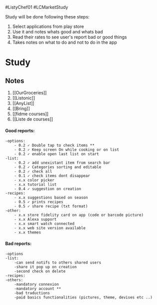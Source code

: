 #ListyChef01 
#LCMarketStudy

Study will be done following these steps:

1. Select applications from play store
2. Use it and notes whats good and whats bad
3. Read their rates to see user's report bad or good things
4. Takes notes on what to do and not to do in the app

# Study

## Notes

1. [[OurGroceries]]
2. [[Listonic]]
3. [[AnyList]]
4. [[Bring]]
5. [[fidme courses]]
6. [[Liste de courses]]

#### Good reports:
	-options:
		- 0.2 ✓ Double tap to check items **
		- 0.2 ✓ Keep screen On while cooking or on list
		- 0.2 ✓ enable open last list on start
	-list:
		- 0.2 ✓ add unexistant item from search bar
		- 0.2 ✓ Categories sorting and editable 
		- 0.2 ✓ check all
		- 0.1 ✓ check items dont disappear
		- x.x color picker
		- x.x tutorial list
		- 0.4 ✓ suggestion on creation
	-recipes:
		- x.x suggestions based on season
		- 0.5 ✓ prints recipes
		- 0.5 ✓ share recipe (txt format)
	-other:
		- x.x store fidelity card on app (code or barcode picture)
		- x.x Alexa support
		- x.x smart watch connected
		- x.x web site version available
		- x.x themes

#### Bad reports:
	-options
	-list:
		-can send notifs to others shared users
		-share it pop up on creation
		-second check on delete
	-recipes:
	-others:
		-mandatory connexion
		-mandatory account **
		-bad traductions
		-paid basics functionalities (pictures, theme, devises etc ..)
	
